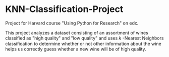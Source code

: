 # KNN-Classification-Project

Project for Harvard course "Using Python for Research" on edx. 

This project analyzes a dataset consisting of an assortment of wines classified as "high quality" and "low quality" and  uses  𝑘 -Nearest Neighbors classification to determine whether or not other information about the wine helps us correctly guess whether a new wine will be of high quality.
